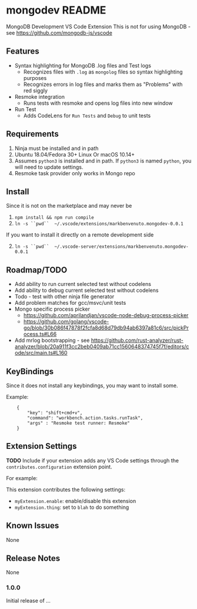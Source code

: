 # mongodev README

MongoDB Development VS Code Extension
This is not for using MongoDB - see https://github.com/mongodb-js/vscode

## Features

- Syntax highlighting for MongoDB .log files and Test logs
  - Recognizes files with `.log` as `mongolog` files so syntax highlighting purposes
  - Recognizes errors in log files and marks them as "Problems" with red siggly
- Resmoke integration
  - Runs tests with resmoke and opens log files into new window
- Run Test
  - Adds CodeLens for `Run Tests` and `Debug` to unit tests

## Requirements

1. Ninja must be installed and in path
2. Ubuntu 18.04/Fedora 30+ Linux Or macOS 10.14+
3. Assumes `python3` is installed and in path. If `python3` is named `python`, you will need to update settings.
4. Resmoke task provider only works in Mongo repo


## Install

Since it is not on the marketplace and may never be

1. `npm install && npm run compile`
2. `ln -s ``pwd``  ~/.vscode/extensions/markbenvenuto.mongodev-0.0.1`

If you want to install it directly on a remote development side

2. `ln -s ``pwd``  ~/.vscode-server/extensions/markbenvenuto.mongodev-0.0.1`


## Roadmap/TODO
- Add ability to run current selected test without codelens
- Add ability to debug current selected test without codelens
- Todo - test with other ninja file generator
- Add problem matches for gcc/msvc/unit tests
- Mongo specific process picker
  - https://github.com/aprilandjan/vscode-node-debug-process-picker
  - https://github.com/golang/vscode-go/blob/30b086f47878f2fcfa8d68d79db94ab6397a81c6/src/pickProcess.ts#L66
- Add mrlog bootstrapping - see https://github.com/rust-analyzer/rust-analyzer/blob/20a911f3cc2beb0409ab71cc1560648374745f7f/editors/code/src/main.ts#L160

## KeyBindings

Since it does not install any keybindings, you may want to install some.

Example:
```
    {
        "key": "shift+cmd+v",
        "command": "workbench.action.tasks.runTask",
        "args" : "Resmoke test runner: Resmoke"
    }
```

## Extension Settings

**TODO**
Include if your extension adds any VS Code settings through the `contributes.configuration` extension point.

For example:

This extension contributes the following settings:

* `myExtension.enable`: enable/disable this extension
* `myExtension.thing`: set to `blah` to do something

## Known Issues

None

## Release Notes

None

### 1.0.0

Initial release of ...

